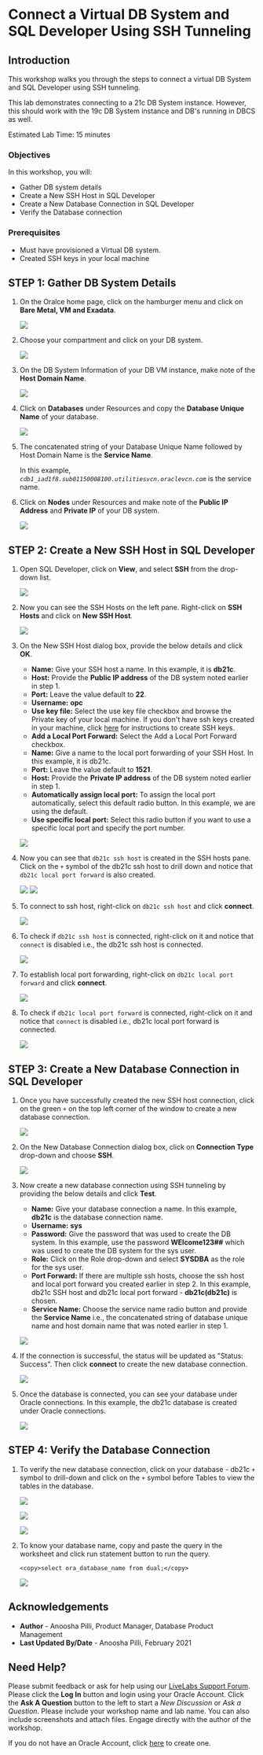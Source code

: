 # Connect a Virtual DB System and SQL Developer Using SSH Tunneling

## Introduction

This workshop walks you through the steps to connect a virtual DB System and SQL Developer using SSH tunneling.

This lab demonstrates connecting to a 21c DB System instance. However, this should work with the 19c DB System instance and DB's running in DBCS as well.

Estimated Lab Time: 15 minutes

### Objectives

In this workshop, you will:

* Gather DB system details
* Create a New SSH Host in SQL Developer
* Create a New Database Connection in SQL Developer
* Verify the Database connection

### Prerequisites

* Must have provisioned a Virtual DB system.
* Created SSH keys in your local machine

## **STEP 1:** Gather DB System Details

1. On the Oralce home page, click on the hamburger menu and click on  **Bare Metal, VM and Exadata**.

    ![](./images/vm.png " ")

2. Choose your compartment and click on your DB system.

    ![](./images/db.png " ")

3. On the DB System Information of your DB VM instance, make note of the **Host Domain Name**.

    ![](./images/host-domain-name.png " ")

4. Click on **Databases** under Resources and copy the **Database Unique Name** of your database.

    ![](./images/db-unique-name.png " ")

5. The concatenated string of your Database Unique Name followed by Host Domain Name is the **Service Name**.

    In this example, *`cdb1_iad1f8.sub01150008100.utilitiesvcn.oraclevcn.com`* is the service name.

6. Click on **Nodes** under Resources and make note of the **Public IP Address** and **Private IP** of your DB system.

    ![](./images/ipaddress.png " ")

## **STEP 2:** Create a New SSH Host in SQL Developer

1. Open SQL Developer, click on **View**, and select **SSH** from the drop-down list.

    ![](./images/view.png " ")

2. Now you can see the SSH Hosts on the left pane. Right-click on **SSH Hosts** and click on **New SSH Host**.

    ![](./images/new-host.png " ")

3. On the New SSH Host dialog box, provide the below details and click **OK**.

    * **Name:** Give your SSH host a name. In this example, it is **db21c**.
    * **Host:** Provide the **Public IP address** of the DB system noted earlier in step 1.
    * **Port:** Leave the value default to **22**.
    * **Username:** **opc**
    * **Use key file:** Select the use key file checkbox and browse the Private key of your local machine. If you don't have ssh keys created in your machine, click [here](https://raw.githubusercontent.com/oracle/learning-library/master/common/labs/generate-ssh-key/generate-ssh-keys.md) for instructions to create SSH keys.
    * **Add a Local Port Forward:** Select the Add a Local Port Forward checkbox.
    * **Name:** Give a name to the local port forwarding of your SSH Host. In this example, it is db21c.
    * **Port:** Leave the value default to **1521**.
    * **Host:** Provide the **Private IP address** of the DB system noted earlier in step 1.
    * **Automatically assign local port:** To assign the local port automatically, select this default radio button. In this example, we are using the default.
    * **Use specific local port:** Select this radio button if you want to use a specific local port and specify the port number.

    ![](./images/ssh-host.png " ")

4. Now you can see that `db21c ssh host` is created in the SSH hosts pane. Click on the `+` symbol of the db21c ssh host to drill down and notice that `db21c local port forward` is also created.

    ![](./images/expand.png " ")
    ![](./images/expand2.png " ")

5. To connect to ssh host, right-click on `db21c ssh host` and click **connect**.

    ![](./images/connect-ssh-host.png " ")

6. To check if `db21c ssh host` is connected, right-click on it and notice that `connect` is disabled i.e., the db21c ssh host is connected.

    ![](./images/connect-ssh-host2.png " ")

7. To establish local port forwarding, right-click on `db21c local port forward` and click **connect**.

    ![](./images/connect-ssh.png " ")

8. To check if `db21c local port forward` is connected, right-click on it and notice that `connect` is disabled i.e., db21c local port forward is connected.

    ![](./images/connect-ssh2.png " ")

## **STEP 3:** Create a New Database Connection in SQL Developer

1. Once you have successfully created the new SSH host connection, click on the green `+` on the top left corner of the window to create a new database connection.

    ![](./images/new-connection.png " ")

2. On the New Database Connection dialog box, click on **Connection Type** drop-down and choose **SSH**.

    ![](./images/choose-ssh.png " ")

3. Now create a new database connection using SSH tunneling by providing the below details and click **Test**.

    * **Name:** Give your database connection a name. In this example, **db21c** is the database connection name.
    * **Username:** **sys**
    * **Password:** Give the password that was used to create the DB system. In this example, use the password **WElcome123##** which was used to create the DB system for the sys user.
    * **Role:** Click on the Role drop-down and select **SYSDBA** as the role for the sys user.
    * **Port Forward:** If there are multiple ssh hosts, choose the ssh host and local port forward you created earlier in step 2. In this example, db21c SSH host and db21c local port forward - **db21c(db21c)** is chosen.
    * **Service Name:** Choose the service name radio button and provide the **Service Name** i.e., the concatenated string of database unique name and host domain name that was noted earlier in step 1.

    ![](./images/new-connection-details.png " ")

4. If the connection is successful, the status will be updated as "Status: Success". Then click **connect** to create the new database connection.

    ![](./images/connect.png " ")

5. Once the database is connected, you can see your database under Oracle connections. In this example, the db21c database is created under Oracle connections.

    ![](./images/connected.png " ")

## **STEP 4:** Verify the Database Connection

1. To verify the new database connection, click on your database - db21c `+` symbol to drill-down and click on the `+` symbol before Tables to view the tables in the database.

    ![](./images/db-drill-down.png " ")

    ![](./images/tables-drill-down.png " ")

    ![](./images/view-tables.png " ")

2. To know your database name, copy and paste the query in the worksheet and click run statement button to run the query.

    ```
    <copy>select ora_database_name from dual;</copy>
    ```

    ![](./images/know-db-name.png " ")

## Acknowledgements

* **Author** - Anoosha Pilli, Product Manager, Database Product Management
* **Last Updated By/Date** - Anoosha Pilli, February 2021

## Need Help?

Please submit feedback or ask for help using our [LiveLabs Support Forum](https://community.oracle.com/tech/developers/categories/livelabsdiscussions). Please click the **Log In** button and login using your Oracle Account. Click the **Ask A Question** button to the left to start a *New Discussion* or *Ask a Question*.  Please include your workshop name and lab name.  You can also include screenshots and attach files.  Engage directly with the author of the workshop.

If you do not have an Oracle Account, click [here](https://profile.oracle.com/myprofile/account/create-account.jspx) to create one.
